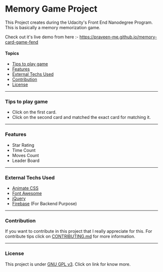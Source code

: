 # Memory Game Project

This Project creates during the Udacity's Front End Nanodegree Program. This is basically a memory memorization game.

Check out it's live demo from here :- https://praveen-me.github.io/memory-card-game-fend

#### Topics
* [Tips to play game](#Tips-to-play-game)
* [Features](#features)
* [External Techs Used](#external-techs-used)
* [Contribution](#contribution)
* [License](#license)

***
### Tips to play game 
* Click on the first card.
* Click on the second card and matched the exact card for matching it.
***

### Features 
* Star Rating
* Time Count
* Moves Count
* Leader Board
***

### External Techs Used
* [Animate CSS](https://daneden.github.io/animate.css/)
* [Font Awesome](fontawesome.com)
* [jQuery](https://jquery.com)
* [Firebase](https://console.firebase.google.com) (For Backend Purpose)
***

### Contribution
If you want to contribute in this project that I really appreciate for this. For contribute tips click on [CONTRIBUTING.md](CONTRIBUTING.md) for more information.
***

### License
This project is under [GNU GPL v3](https://choosealicense.com/licenses/gpl-3.0/). Click on link for know more.




